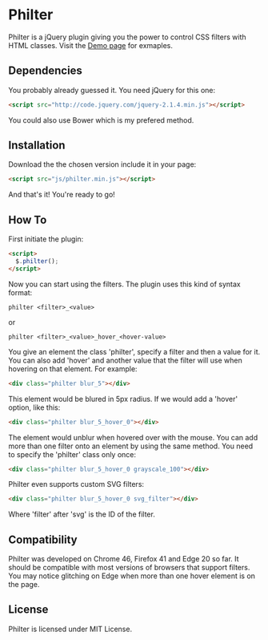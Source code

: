 # Philter
Philter is a jQuery plugin giving you the power to control CSS filters with HTML classes.
Visit the [Demo page](http://specro.github.io/Philter/) for exmaples.
## Dependencies
You probably already guessed it. You need jQuery for this one:
```HTML
<script src="http://code.jquery.com/jquery-2.1.4.min.js"></script>
```
You could also use Bower which is my prefered method.
## Installation
Download the the chosen version include it in your page:
```HTML
<script src="js/philter.min.js"></script>
```
And that's it! You're ready to go!
## How To
First initiate the plugin:
```HTML
<script>
  $.philter();
</script>
```
Now you can start using the filters. The plugin uses this kind of syntax format:
```
philter <filter>_<value>
```
or
```
philter <filter>_<value>_hover_<hover-value>
```
You give an element the class 'philter', specify a filter and then a value for it. You can also add 'hover' and another value that the filter will use when hovering on that element.
For example:
```HTML
<div class="philter blur_5"></div>
```
This element would be blured in 5px radius. If we would add a 'hover' option, like this:
```HTML
<div class="philter blur_5_hover_0"></div>
```
The element would unblur when hovered over with the mouse.
You can add more than one filter onto an element by using the same method.
You need to specify the 'philter' class only once:
```HTML
<div class="philter blur_5_hover_0 grayscale_100"></div>
```
Philter even supports custom SVG filters:
```HTML
<div class="philter blur_5_hover_0 svg_filter"></div>
```
Where 'filter' after 'svg' is the ID of the filter.
## Compatibility
Philter was developed on Chrome 46, Firefox 41 and Edge 20 so far. It should be compatible with most versions of browsers that support filters.
You may notice glitching on Edge when more than one hover element is on the page.
## License
Philter is licensed under MIT License.
